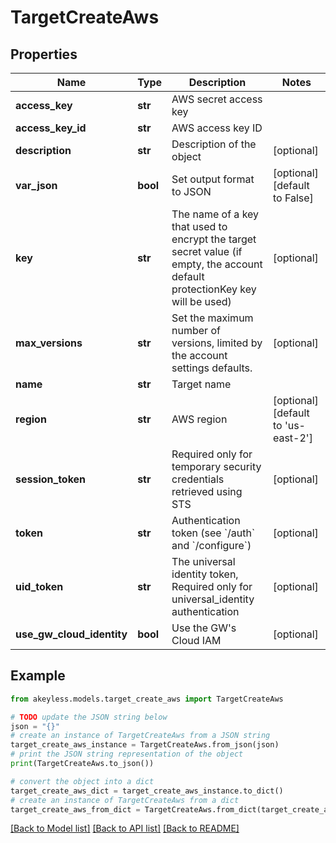 # TargetCreateAws


## Properties

Name | Type | Description | Notes
------------ | ------------- | ------------- | -------------
**access_key** | **str** | AWS secret access key | 
**access_key_id** | **str** | AWS access key ID | 
**description** | **str** | Description of the object | [optional] 
**var_json** | **bool** | Set output format to JSON | [optional] [default to False]
**key** | **str** | The name of a key that used to encrypt the target secret value (if empty, the account default protectionKey key will be used) | [optional] 
**max_versions** | **str** | Set the maximum number of versions, limited by the account settings defaults. | [optional] 
**name** | **str** | Target name | 
**region** | **str** | AWS region | [optional] [default to 'us-east-2']
**session_token** | **str** | Required only for temporary security credentials retrieved using STS | [optional] 
**token** | **str** | Authentication token (see &#x60;/auth&#x60; and &#x60;/configure&#x60;) | [optional] 
**uid_token** | **str** | The universal identity token, Required only for universal_identity authentication | [optional] 
**use_gw_cloud_identity** | **bool** | Use the GW&#39;s Cloud IAM | [optional] 

## Example

```python
from akeyless.models.target_create_aws import TargetCreateAws

# TODO update the JSON string below
json = "{}"
# create an instance of TargetCreateAws from a JSON string
target_create_aws_instance = TargetCreateAws.from_json(json)
# print the JSON string representation of the object
print(TargetCreateAws.to_json())

# convert the object into a dict
target_create_aws_dict = target_create_aws_instance.to_dict()
# create an instance of TargetCreateAws from a dict
target_create_aws_from_dict = TargetCreateAws.from_dict(target_create_aws_dict)
```
[[Back to Model list]](../README.md#documentation-for-models) [[Back to API list]](../README.md#documentation-for-api-endpoints) [[Back to README]](../README.md)


